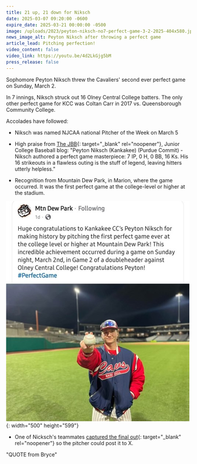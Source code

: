 ```yaml
---
title: 21 up, 21 down for Niksch
date: 2025-03-07 09:20:00 -0600
expire_date: 2025-03-21 00:00:00 -0500
image: /uploads/2023/peyton-niksch-no7-perfect-game-3-2-2025-404x580.jpg
news_image_alt: Peyton Niksch after throwing a perfect game
article_lead: Pitching perfection!
video_content: false
video_link: https://youtu.be/4d2LkGjg5bM
press_release: false
---
```

Sophomore Peyton Niksch threw the Cavaliers' second ever perfect game on Sunday, March 2.

In 7 innings, Niksch struck out 16 Olney Central College batters. The only other perfect game for KCC was Coltan Carr in 2017 vs. Queensborough Community College.

Accolades have followed:

* Niksch was named NJCAA national Pitcher of the Week on March 5

* High praise from [The JBB](https://thejbb.substack.com/p/the-jbb-week-6-honors-pres-by-flatground "The JBB"){: target="_blank" rel="noopener"}, Junior College Baseball blog: "Peyton Niksch (Kankakee) (Purdue Commit) - Niksch authored a perfect game masterpiece: 7 IP, 0 H, 0 BB, 16 Ks. His 16 strikeouts in a flawless outing is the stuff of legend, leaving hitters utterly helpless."
* Recognition from Mountain Dew Park, in Marion, where the game occurred. It was the first perfect game at the college-level or higher at the stadium.

![Mtn Dew Park &quot;Huge congratulatioins to Kankakee CC's Peyton Niksch for making history by pitiching the first perfect game ever at the college level or higher at Mountain Dew Park! This incredible achievement occurred during a game on Sunday night, March 2nd, in game 2 of a doubleheader against Olney Central College! Congratulations Peyton!](/uploads/2023/mtn-dew-park-pniksch-500x599.jpg "Mtn Dew Park social post"){: width="500" height="599"}

* One of Nicksch's teammates [captured the final out](pic.x.com/yCkLADoXPN "Final out recorded"){: target="_blank" rel="noopener"} so the pitcher could post it to X.

"QUOTE from Bryce"